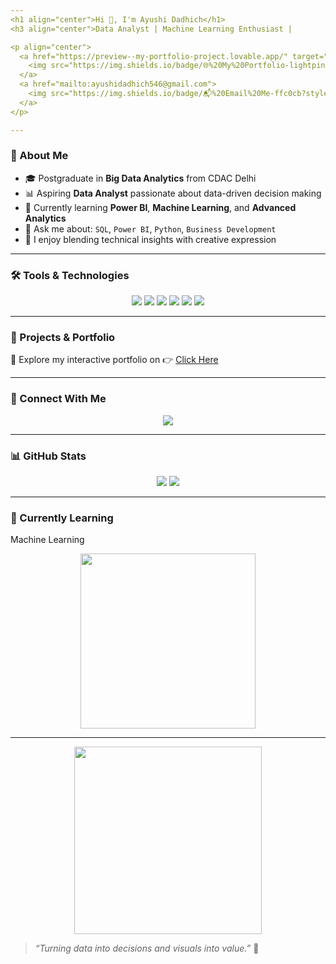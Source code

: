 ```yaml
---
<h1 align="center">Hi 👋, I'm Ayushi Dadhich</h1>
<h3 align="center">Data Analyst | Machine Learning Enthusiast |

<p align="center">
  <a href="https://preview--my-portfolio-project.lovable.app/" target="_blank">
    <img src="https://img.shields.io/badge/🌐%20My%20Portfolio-lightpink?style=for-the-badge"/>
  </a>
  <a href="mailto:ayushidadhich546@gmail.com">
    <img src="https://img.shields.io/badge/📬%20Email%20Me-ffc0cb?style=for-the-badge"/>
  </a>
</p>

---
```


### 📌 About Me

- 🎓 Postgraduate in **Big Data Analytics** from CDAC Delhi
- 📊 Aspiring **Data Analyst** passionate about data-driven decision making
- 🌱 Currently learning **Power BI**, **Machine Learning**, and **Advanced Analytics**
- 💬 Ask me about: `SQL`, `Power BI`, `Python`, `Business Development`
- 🧠 I enjoy blending technical insights with creative expression

---

### 🛠️ Tools & Technologies

<p align="center">
  <img src="https://img.shields.io/badge/Python-ffd1dc?style=for-the-badge&logo=python&logoColor=black"/>
  <img src="https://img.shields.io/badge/MySQL-ffe4e1?style=for-the-badge&logo=mysql&logoColor=black"/>
  <img src="https://img.shields.io/badge/PowerBI-ffc0cb?style=for-the-badge&logo=powerbi&logoColor=black"/>
  <img src="https://img.shields.io/badge/Pandas-ffe4e1?style=for-the-badge&logo=pandas&logoColor=black"/>
  <img src="https://img.shields.io/badge/Scikit--learn-f7cac9?style=for-the-badge&logo=scikit-learn&logoColor=black"/>
  <img src="https://img.shields.io/badge/Linux-f8c8dc?style=for-the-badge&logo=linux&logoColor=black"/>
</p>

---

### 📂 Projects & Portfolio

🔗 Explore my interactive portfolio on 👉 [Click Here](https://preview--my-portfolio-project.lovable.app/)

---

### 🤝 Connect With Me

<p align="center">
  <a href="https://www.linkedin.com/in/ayushidadhich/">
    <img src="https://img.shields.io/badge/LinkedIn-ayushi%20dadhich-f9a1bc?style=for-the-badge&logo=linkedin&logoColor=black"/>
  </a>
</p>

---

### 📊 GitHub Stats

<p align="center">
  <img src="https://github-readme-stats.vercel.app/api?username=ayushi544&show_icons=true&theme=rose_pine&hide_border=true"/>
  <img src="https://github-readme-stats.vercel.app/api/top-langs/?username=ayushi544&layout=compact&theme=rose_pine&hide_border=true"/>
</p>

---

### 🌱 Currently Learning
Machine Learning 

<p align="center">
  <img src="https://media.giphy.com/media/xT0xeJpnrWC4XWblEk/giphy.gif" width="280"/>
</p>

---

<p align="center">
  <img src="https://media.giphy.com/media/3ohs4BSacFKI7A717y/giphy.gif" width="300"/>
</p>

> *“Turning data into decisions and visuals into value.”* 🌟
